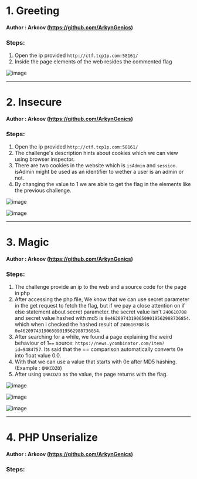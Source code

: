 # 1. Greeting
#### Author : Arkoov (https://github.com/ArkynGenics)
### Steps:

1. Open the ip provided `http://ctf.tcp1p.com:58161/`
2. Inside the page elements of the web resides the commented flag

![image](https://user-images.githubusercontent.com/86551419/215078990-f7e3e090-b150-42d8-8617-bc3b715a0db0.png)

---

# 2. Insecure
#### Author : Arkoov (https://github.com/ArkynGenics)
### Steps:

1. Open the ip provided `http://ctf.tcp1p.com:58161/`
2. The challenge's description hints about cookies which we can view using browser inspector.
3. There are two cookies in the website which is `isAdmin` and `session`. isAdmin might be used as an identifier to wether a user is an admin or not.
4. By changing the value to 1 we are able to get the flag in the elements like the previous challenge.

![image](https://user-images.githubusercontent.com/86551419/215080376-b80faafd-aa03-4446-a8f2-665596b28890.png)

![image](https://user-images.githubusercontent.com/86551419/215080432-e73b37bf-6603-4ffa-bb8b-f13a232e99ff.png)

---
# 3. Magic
#### Author : Arkoov (https://github.com/ArkynGenics)
### Steps:

1. The challenge provide an ip to the web and a source code for the page in php
2. After accessing the php file, We know that we can use secret parameter in the get request to fetch the flag, but if we pay a close attention on if else statement about secret parameter. the secret value isn't `240610708` and secret value hashed with md5 is `0e462097431906509019562988736854`. which when i checked the hashed result of `240610708` is  `0e462097431906509019562988736854`.
3. After searching for a while, we found a page explaining the weird behaviour of 1`==` source: `https://news.ycombinator.com/item?id=9484757`. Its said that the == comparison automatically converts 0e into float value 0.0.
4. With that we can use a value that starts with 0e after MD5 hashing. (Example : `QNKCDZO`)
5. After using `QNKCDZO` as the value, the page returns with the flag.

![image](https://user-images.githubusercontent.com/86551419/215082700-ee42fd1a-793a-406f-b078-b5091ba5fb68.png)

![image](https://user-images.githubusercontent.com/86551419/215082795-0baeca5c-bf44-49f8-9b4f-843dc33b7625.png)

![image](https://user-images.githubusercontent.com/86551419/215082904-eb04bcfc-0c48-4b06-b977-99372307bdb9.png)

---
# 4. PHP Unserialize
#### Author : Arkoov (https://github.com/ArkynGenics)
### Steps:



